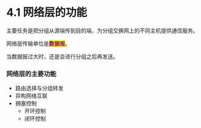 # 4.1 网络层的功能

主要任务是把分组从源端传到目的端，为分组交换网上的不同主机提供通信服务。

网络层传输单位是<mark style="color:purple;">**数据报**</mark>。

当数据报过大时，还是会进行分组之后再发送。

### 网络层的主要功能

- 路由选择与分组转发
- 异构网络互联
- 拥塞控制
  - 开环控制
  - 闭环控制

